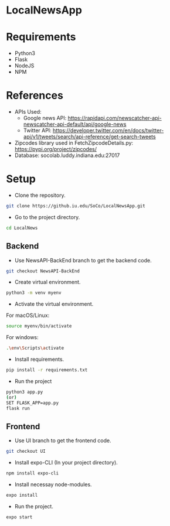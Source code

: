 # LocalNewsApp

# Requirements
- Python3
- Flask
- NodeJS
- NPM

# References
- APIs Used:
  - Google news API: https://rapidapi.com/newscatcher-api-newscatcher-api-default/api/google-news
  - Twitter API: https://developer.twitter.com/en/docs/twitter-api/v1/tweets/search/api-reference/get-search-tweets
- Zipcodes library used in FetchZipcodeDetails.py: https://pypi.org/project/zipcodes/
- Database: socolab.luddy.indiana.edu:27017
 

# Setup
- Clone the repository.
```bash
git clone https://github.iu.edu/SoCo/LocalNewsApp.git
```
- Go to the project directory.
```bash
cd LocalNews
```

## Backend
- Use NewsAPI-BackEnd branch to get the backend code.
```bash
git checkout NewsAPI-BackEnd
```
- Create virtual environment.
```bash
python3 -m venv myenv
```
- Activate the virtual environment.

For macOS/Linux: 
```bash
source myenv/bin/activate
```
For windows:
```bash
.\env\Scripts\activate
```
- Install requirements.
```bash
pip install -r requirements.txt
```
- Run the project
```bash
python3 app.py
(or)
SET FLASK_APP=app.py
flask run
```

## Frontend
- Use UI branch to get the frontend code.
```bash
git checkout UI
```
- Install expo-CLI (In your project directory).
```bash
npm install expo-cli
```
- Install necessay node-modules.
```bash
expo install
```
- Run the project.
```bash
expo start
```


